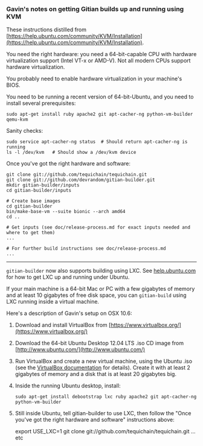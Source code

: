 ### Gavin's notes on getting Gitian builds up and running using KVM

These instructions distilled from
[https://help.ubuntu.com/community/KVM/Installation](https://help.ubuntu.com/community/KVM/Installation).

You need the right hardware: you need a 64-bit-capable CPU with hardware virtualization support (Intel VT-x or AMD-V). Not all modern CPUs support hardware virtualization.

You probably need to enable hardware virtualization in your machine's BIOS.

You need to be running a recent version of 64-bit-Ubuntu, and you need to install several prerequisites:

    sudo apt-get install ruby apache2 git apt-cacher-ng python-vm-builder qemu-kvm

Sanity checks:

    sudo service apt-cacher-ng status  # Should return apt-cacher-ng is running
    ls -l /dev/kvm   # Should show a /dev/kvm device

Once you've got the right hardware and software:

    git clone git://github.com/tequichain/tequichain.git
    git clone git://github.com/devrandom/gitian-builder.git
    mkdir gitian-builder/inputs
    cd gitian-builder/inputs

    # Create base images
    cd gitian-builder
    bin/make-base-vm --suite bionic --arch amd64
    cd ..

    # Get inputs (see doc/release-process.md for exact inputs needed and where to get them)
    ...

    # For further build instructions see doc/release-process.md
    ...

---

`gitian-builder` now also supports building using LXC. See
[help.ubuntu.com](https://help.ubuntu.com/14.04/serverguide/lxc.html)
for how to get LXC up and running under Ubuntu.

If your main machine is a 64-bit Mac or PC with a few gigabytes of memory
and at least 10 gigabytes of free disk space, you can `gitian-build` using
LXC running inside a virtual machine.

Here's a description of Gavin's setup on OSX 10.6:

1.  Download and install VirtualBox from [https://www.virtualbox.org/](https://www.virtualbox.org/)

2.  Download the 64-bit Ubuntu Desktop 12.04 LTS .iso CD image from
    [http://www.ubuntu.com/](http://www.ubuntu.com/)

3.  Run VirtualBox and create a new virtual machine, using the Ubuntu .iso (see the [VirtualBox documentation](https://www.virtualbox.org/wiki/Documentation) for details). Create it with at least 2 gigabytes of memory and a disk that is at least 20 gigabytes big.

4.  Inside the running Ubuntu desktop, install:

        sudo apt-get install debootstrap lxc ruby apache2 git apt-cacher-ng python-vm-builder

5.  Still inside Ubuntu, tell gitian-builder to use LXC, then follow the "Once you've got the right hardware and software" instructions above:

    export USE_LXC=1
    git clone git://github.com/tequichain/tequichain.git
    ... etc

